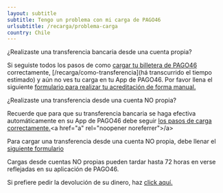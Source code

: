 ```yaml
---
layout: subtitle
subtitle: Tengo un problema con mi carga de PAGO46
urlsubtitle: /recarga/problema-carga
country: Chile
---
```

¿Realizaste una transferencia bancaria desde una cuenta propia?


Si seguiste todos los pasos de como [cargar tu billetera de PAGO46](/recarga/como-transferencia) correctamente, [/recarga/como-transferencia](há transcurrido el tiempo estimado) y aún no ves tu carga en tu App de PAGO46. Por favor llena el siguiente [formulario para realizar tu acreditación de forma manual.](/contact-us/9)


¿Realizaste una transferencia desde una cuenta NO propia?

Recuerde que para que su transferencia bancaria se haga efectiva automáticamente en su App de PAGO46 debe seguir [los pasos de carga correctamente.](/recarga/como-transferencia)<a href=\"a\" rel=\"noopener noreferrer\">/a>

Para cargar una transferencia desde una cuenta NO propia, debe llenar el [siguiente formulario](/contact-us/9)

Cargas desde cuentas NO propias pueden tardar hasta 72 horas en verse reflejadas en su aplicación de PAGO46.

Si prefiere pedir la devolución de su dinero, haz [click aquí.](/contact-us/3)